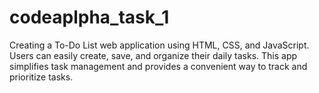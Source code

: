 # codeaplpha_task_1
Creating a To-Do List web application using HTML, CSS, and JavaScript. Users can easily create, save, and organize their daily tasks. This app simplifies task management and provides a convenient way to track  and prioritize tasks.
